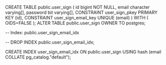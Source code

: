 CREATE TABLE public.user_sign
(
  id bigint NOT NULL,
  email character varying[],
  password bit varying[],
  CONSTRAINT user_sign_pkey PRIMARY KEY (id),
  CONSTRAINT user_sign_email_key UNIQUE (email)
)
WITH (
  OIDS=FALSE
);
ALTER TABLE public.user_sign
  OWNER TO postgres;

-- Index: public.user_sign_email_idx

-- DROP INDEX public.user_sign_email_idx;

CREATE INDEX user_sign_email_idx
  ON public.user_sign
  USING hash
  (email COLLATE pg_catalog."default");
